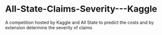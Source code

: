 # All-State-Claims-Severity---Kaggle
A competition hosted by Kaggle and All State to predict the costs and by extension determine the severity of claims
